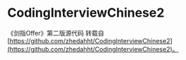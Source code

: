 # CodingInterviewChinese2
《剑指Offer》第二版源代码
转载自[https://github.com/zhedahht/CodingInterviewChinese2](https://github.com/zhedahht/CodingInterviewChinese2)。

